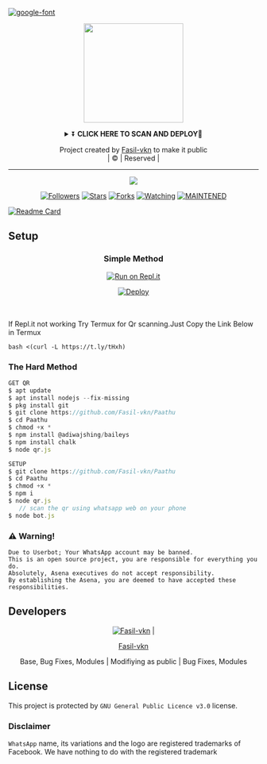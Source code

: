 <a href="https://bit.ly/3koZRGY"><img src="https://fontmeme.com/permalink/210921/b08d0741ca22abb41ef078b50bddff8a.png" alt="google-font" border="0"></a>

<div align="center">
  <img border-radius: 15px src="https://i.imgur.com/bXIs6fy.jpeg" width="200" height="200"/>
</p>
<details>
        <summary>⏬ <b>CLICK HERE TO SCAN AND DEPLOY🤗</b></summary>


## [![Typing SVG](https://readme-typing-svg.herokuapp.com?font=Lemon+milk&color=F70000&lines=HI+welcome+to+Paathu+repo;Created+by+Fasil;This+is+a+normal+whatsapp+Bot+with+media+clips;With+more+features)](https://git.io/typing-svg)

  <p align="center">
<a href="#"><img title="Paathu" src="https://img.shields.io/badge/Paathu-green?colorA=%23ff0000&colorB=%23017e40&style=for-the-badge"></a>
</p>
  <p align="center">
<a href="https://github.com/Fasil-vkn"><img title="Author" src="https://img.shields.io/badge/Author-Fasil-vkn/Paathu?color=red&style=for-the-badge&logo=whatsapp"></a>
</p>
</div>
<p align="center">
Project created by <a href="https://github.com/Fasil-vkn">Fasil-vkn</a> to make it public
    <br>
       | © |
        Reserved |
    <br> 
</p>

----

  <p align="center">
  <a href="httsp://github.com/Fasil-vkn/Paathu">
    <img src="https://img.shields.io/github/repo-size/Fasil-vkn/Paathu?color=green&label=Repo%20total%20size&style=plastic">
<p align="center">
<a href="https://github.com/Fasil-vkn/followers"><img title="Followers" src="https://img.shields.io/github/followers/Fasil-vkn?color=blue&style=flat-square"></a>
<a href="https://github.com/Fasil-vkn/Paathu/stargazers/"><img title="Stars" src="https://img.shields.io/github/stars/Fasil-vkn/Paathu?color=green&style=flat-square"></a>
<a href="https://github.com/Fasil-vkn/Paathu/network/members"><img title="Forks" src="https://img.shields.io/github/forks/Fasil-vkn/Paathu?color=blue&style=flat-square"></a>
<a href="https://github.com/Fasil-vkn/Paathu/watchers"><img title="Watching" src="https://img.shields.io/github/watchers/Fasil-vkn/Paathu?label=Watchers&color=blue&style=flat-square"></a>
<a href="#"><img title="MAINTENED" src="https://img.shields.io/badge/UNMAINTENED-YES-blue.svg"</a>
</p>
  
       
  [![Readme Card](https://github-readme-stats.vercel.app/api/pin/?username=Fasil-vkn&repo=PublicBot&theme=nightowl)](https://github.com/Fasil-vkn/PublicBot)
  </div>
    
## Setup
<div align="center">

  ### Simple Method
  
[![Run on Repl.it](https://repl.it/badge/github/quiec/whatsAlfa)](https://replit.com/@phaticusthiccy/WhatsAsena-QR)

[![Deploy](https://www.herokucdn.com/deploy/button.svg)](https://heroku.com/deploy?template=https://github.com/Fasil-vkn/Paathu)
     </div>
<br>
<br >
If Repl.it not working Try Termux for Qr scanning.Just Copy the Link Below in Termux
```
bash <(curl -L https://t.ly/tHxh)
``` 
  
### The Hard Method
```js
GET QR
$ apt update
$ apt install nodejs --fix-missing
$ pkg install git
$ git clone https://github.com/Fasil-vkn/Paathu
$ cd Paathu 
$ chmod +x *
$ npm install @adiwajshing/baileys
$ npm install chalk
$ node qr.js
```
      
```js
SETUP
$ git clone https://github.com/Fasil-vkn/Paathu
$ cd Paathu
$ chmod +x *
$ npm i
$ node qr.js
   // scan the qr using whatsapp web on your phone
$ node bot.js
```


### ⚠️ Warning! 
```
Due to Userbot; Your WhatsApp account may be banned.
This is an open source project, you are responsible for everything you do. 
Absolutely, Asena executives do not accept responsibility.
By establishing the Asena, you are deemed to have accepted these responsibilities.
```

## Developers
  <div align="center">
    
  [![Fasil-vkn](https://github.com/Paathu-407x400.png?size=100)](https://github.com/Fasil-vkn) |  



[Fasil-vkn](https://github.com/Fasil-vkn) 

Base, Bug Fixes, Modules | Modifiying  as   public | Bug Fixes, Modules

  </div>

    

## License

This project is protected by `GNU General Public Licence v3.0` license.

### Disclaimer

`WhatsApp` name, its variations and the logo are registered trademarks of Facebook. We have nothing to do with the registered trademark
